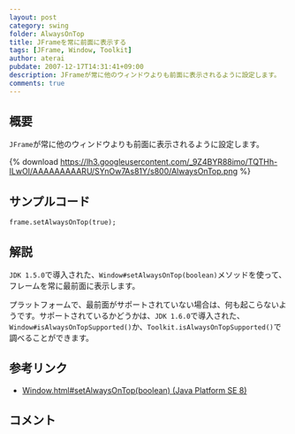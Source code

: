 ```yaml
---
layout: post
category: swing
folder: AlwaysOnTop
title: JFrameを常に前面に表示する
tags: [JFrame, Window, Toolkit]
author: aterai
pubdate: 2007-12-17T14:31:41+09:00
description: JFrameが常に他のウィンドウよりも前面に表示されるように設定します。
comments: true
---
```

## 概要
`JFrame`が常に他のウィンドウよりも前面に表示されるように設定します。

{% download https://lh3.googleusercontent.com/_9Z4BYR88imo/TQTHh-ILwOI/AAAAAAAAARU/SYnOw7As81Y/s800/AlwaysOnTop.png %}

## サンプルコード
<pre class="prettyprint"><code>frame.setAlwaysOnTop(true);
</code></pre>

## 解説
`JDK 1.5.0`で導入された、`Window#setAlwaysOnTop(boolean)`メソッドを使って、フレームを常に最前面に表示します。

プラットフォームで、最前面がサポートされていない場合は、何も起こらないようです。サポートされているかどうかは、`JDK 1.6.0`で導入された、`Window#isAlwaysOnTopSupported()`か、`Toolkit.isAlwaysOnTopSupported()`で調べることができます。

## 参考リンク
- [Window.html#setAlwaysOnTop(boolean) (Java Platform SE 8)](https://docs.oracle.com/javase/jp/8/docs/api/java/awt/Window.html#setAlwaysOnTop-boolean-)

<!-- dummy comment line for breaking list -->

## コメント
